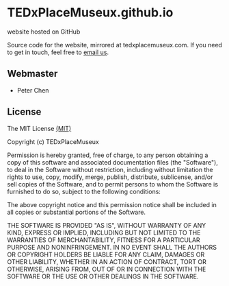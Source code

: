 # TEDxPlaceMuseux.github.io
website hosted on GitHub

Source code for the website, mirrored at tedxplacemuseux.com. If you need to get in touch, feel free to [email us](tedxplacemuseux@gmail.com).

## Webmaster
* Peter Chen

## License
The MIT License [(MIT)](https://tldrlegal.com/license/mit-license)

Copyright (c) TEDxPlaceMuseux

Permission is hereby granted, free of charge, to any person obtaining a copy of this software and associated documentation files (the "Software"), to deal in the Software without restriction, including without limitation the rights to use, copy, modify, merge, publish, distribute, sublicense, and/or sell copies of the Software, and to permit persons to whom the Software is furnished to do so, subject to the following conditions:

The above copyright notice and this permission notice shall be included in all copies or substantial portions of the Software.

THE SOFTWARE IS PROVIDED "AS IS", WITHOUT WARRANTY OF ANY KIND, EXPRESS OR IMPLIED, INCLUDING BUT NOT LIMITED TO THE WARRANTIES OF MERCHANTABILITY, FITNESS FOR A PARTICULAR PURPOSE AND NONINFRINGEMENT. IN NO EVENT SHALL THE AUTHORS OR COPYRIGHT HOLDERS BE LIABLE FOR ANY CLAIM, DAMAGES OR OTHER LIABILITY, WHETHER IN AN ACTION OF CONTRACT, TORT OR OTHERWISE, ARISING FROM, OUT OF OR IN CONNECTION WITH THE SOFTWARE OR THE USE OR OTHER DEALINGS IN THE SOFTWARE.

